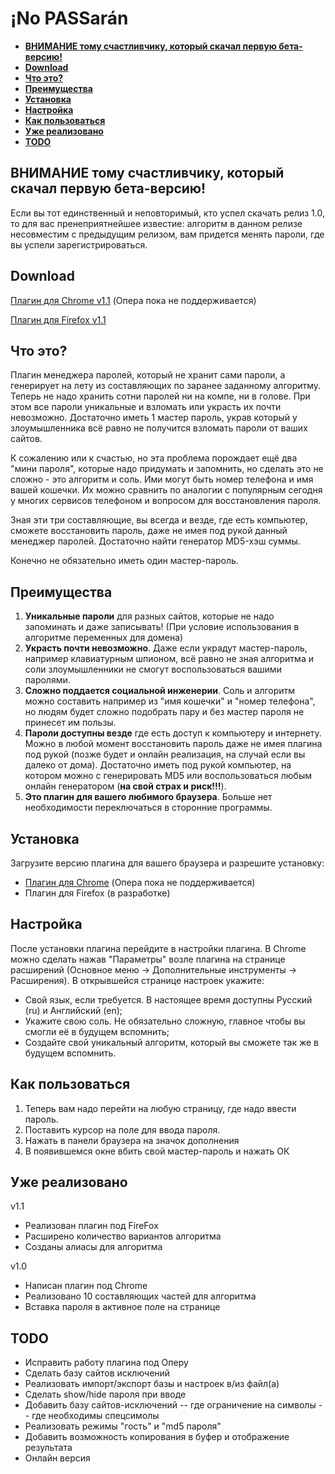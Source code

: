 ¡No PASSarán
============

- **[ВНИМАНИЕ тому счастливчику, который скачал первую бета-версию!](#alert)**
- **[Download](#download)**
- **[Что это?](#wtf)**
- **[Преимущества](#advantages)**
- **[Установка](#install)**
- **[Настройка](#setting)**
- **[Как пользоваться](#use)**
- **[Уже реализовано](#implemented)**
- **[TODO](#todo)**


ВНИМАНИЕ тому счастливчику, который скачал первую бета-версию!
--------------------------------------------------------------

Если вы тот единственный и неповторимый, кто успел скачать релиз 1.0, то для вас пренеприятнейшее известие: алгоритм в данном релизе несовместим с предыдущим релизом, вам придется менять пароли, где вы успели зарегистрироваться.


Download
--------

[Плагин для Chrome v1.1](https://github.com/BaNru/iNoPASSaran/releases/download/1.1/iNoPASSaran.crx) (Опера пока не поддерживается)

[Плагин для Firefox v1.1](https://github.com/BaNru/iNoPASSaran/releases/download/1.1/iNoPASSaran.xpi)


Что это?
--------

Плагин менеджера паролей, который не хранит сами пароли, а генерирует на лету из
составляющих по заранее заданному алгоритму. Теперь не надо хранить сотни
паролей ни на компе, ни в голове. При этом все пароли уникальные и взломать или
украсть их почти невозможно. Достаточно иметь 1 мастер пароль, украв который у
злоумышленника всё равно не получится взломать пароли от ваших сайтов.

К сожалению или к счастью, но эта проблема порождает ещё два "мини пароля",
которые надо придумать и запомнить, но сделать это не сложно - это
алгоритм и соль. Ими могут быть номер телефона и имя вашей кошечки. Их можно
сравнить по аналогии с популярным сегодня у многих сервисов телефоном и вопросом
для восстановления пароля.

Зная эти три составляющие, вы всегда и везде, где есть компьютер, сможете
восстановить пароль, даже не имея под рукой данный менеджер паролей. Достаточно
найти генератор MD5-хэш суммы.

Конечно не обязательно иметь один мастер-пароль.


Преимущества
------------

1. **Уникальные пароли** для разных сайтов, которые не надо запоминать и даже
записывать! (При условие использования в алгоритме переменных для домена)
2. **Украсть почти невозможно**. Даже если украдут мастер-пароль, например
клавиатурным шпионом, всё равно не зная алгоритма и соли злоумышленники не
смогут воспользоваться вашими паролями.
3. **Сложно поддается социальной инженерии**. Соль и алгоритм можно составить
например из "имя кошечки" и "номер телефона", но людям будет сложно подобрать
пару и без мастер пароля не принесет им пользы.
4. **Пароли доступны везде** где есть доступ к компьютеру и интернету. Можно в
любой момент восстановить пароль даже не имея плагина под рукой (позже будет и
онлайн реализация, на случай если вы далеко от дома). Достаточно иметь под
рукой компьютер, на котором можно с генерировать MD5 или воспользоваться любым
онлайн генератором (**на свой страх и риск!!!**).
5. **Это плагин для вашего любимого браузера**. Больше нет необходимости
переключаться в сторонние программы.


Установка
---------

Загрузите версию плагина для вашего браузера и разрешите установку:
- [Плагин для Chrome](https://github.com/BaNru/iNoPASSaran/releases/download/v1.0/iNoPASSaran.crx) (Опера пока не поддерживается)
- Плагин для Firefox (в разработке)


Настройка
---------

После установки плагина перейдите в настройки плагина. В Chrome можно сделать
нажав "Параметры" возле плагина на странице расширений (Основное меню ->
Дополнительные инструменты -> Расширения). В открывшейся странице настроек
укажите:
- Свой язык, если требуется. В настоящее время доступны Русский (ru) и
Английский (en);
- Укажите свою соль. Не обязательно сложную, главное чтобы вы смогли её в
будущем вспомнить;
- Создайте свой уникальный алгоритм, который вы сможете так же в будущем
вспомнить.


Как пользоваться
----------------

1. Теперь вам надо перейти на любую страницу, где надо ввести пароль.
2. Поставить курсор на поле для ввода пароля.
3. Нажать в панели браузера на значок дополнения
4. В появившемся окне вбить свой мастер-пароль и нажать ОК


Уже реализовано
---------------
v1.1
- Реализован плагин под FireFox
- Расширено количество вариантов алгоритма
- Созданы алиасы для алгоритма

v1.0
- Написан плагин под Chrome
- Реализовано 10 составляющих частей для алгоритма
- Вставка пароля в активное поле на странице


TODO
----

- Исправить работу плагина под Оперу
- Сделать базу сайтов исключений
- Реализовать импорт/экспорт базы и настроек в/из файл(а)
- Сделать show/hide пароля при вводе
- Добавить базу сайтов-исключений
-- где ограничение на символы
-- где необходимы спецсимолы
- Реализовать режимы "гость" и "md5 пароля"
- Добавить возможность копирования в буфер и отображение результата
- Онлайн версия
